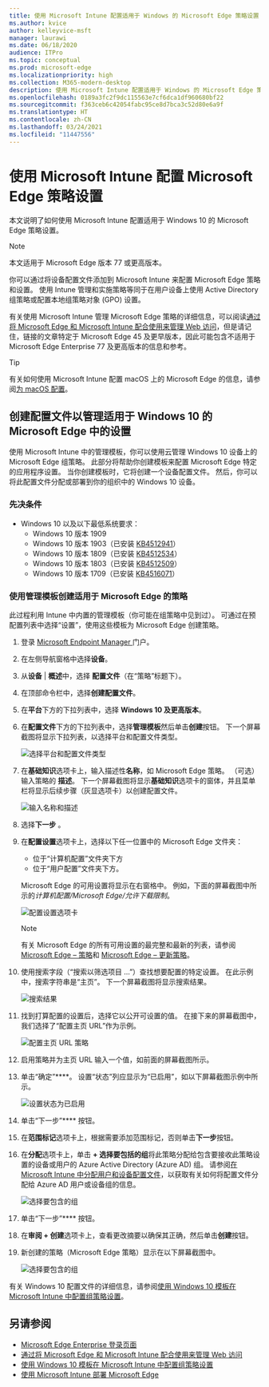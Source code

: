 ```yaml
---
title: 使用 Microsoft Intune 配置适用于 Windows 的 Microsoft Edge 策略设置
ms.author: kvice
author: kelleyvice-msft
manager: laurawi
ms.date: 06/18/2020
audience: ITPro
ms.topic: conceptual
ms.prod: microsoft-edge
ms.localizationpriority: high
ms.collection: M365-modern-desktop
description: 使用 Microsoft Intune 配置适用于 Windows 的 Microsoft Edge 策略设置。
ms.openlocfilehash: 0189a3fc2f9dc115563e7cf6dca1df960680bf22
ms.sourcegitcommit: f363ceb6c42054fabc95ce8d7bca3c52d80e6a9f
ms.translationtype: HT
ms.contentlocale: zh-CN
ms.lasthandoff: 03/24/2021
ms.locfileid: "11447556"
---
```

# <a name="configure-microsoft-edge-policy-settings-with-microsoft-intune"></a>使用 Microsoft Intune 配置 Microsoft Edge 策略设置

本文说明了如何使用 Microsoft Intune 配置适用于 Windows 10 的 Microsoft Edge 策略设置。

> [!NOTE]
> 本文适用于 Microsoft Edge 版本 77 或更高版本。

你可以通过将设备配置文件添加到 Microsoft Intune 来配置 Microsoft Edge 策略和设置。 使用 Intune 管理和实施策略等同于在用户设备上使用 Active Directory 组策略或配置本地组策略对象 (GPO) 设置。

有关使用 Microsoft Intune 管理 Microsoft Edge 策略的详细信息，可以阅读[通过将 Microsoft Edge 和 Microsoft Intune 配合使用来管理 Web 访问](/intune/manage-microsoft-edge)，但是请记住，链接的文章特定于 Microsoft Edge 45 及更早版本，因此可能包含不适用于 Microsoft Edge Enterprise 77 及更高版本的信息和参考。

> [!TIP]
> 有关如何使用 Microsoft Intune 配置 macOS 上的 Microsoft Edge 的信息，请参阅[为 macOS 配置](configure-microsoft-edge-on-mac.md)。

## <a name="create-a-profile-to-manage-settings-in-microsoft-edge-for-windows-10"></a>创建配置文件以管理适用于 Windows 10 的 Microsoft Edge 中的设置

使用 Microsoft Intune 中的管理模板，你可以使用云管理 Windows 10 设备上的 Microsoft Edge 组策略。 此部分将帮助你创建模板来配置 Microsoft Edge 特定的应用程序设置。 当你创建模板时，它将创建一个设备配置文件。 然后，你可以将此配置文件分配或部署到你的组织中的 Windows 10 设备。

### <a name="prerequisites"></a>先决条件

- Windows 10 以及以下最低系统要求：
  - Windows 10 版本 1909
  - Windows 10 版本 1903（已安装 [KB4512941](https://support.microsoft.com/kb/4512941)）
  - Windows 10 版本 1809（已安装 [KB4512534](https://support.microsoft.com/kb/4512534)）
  - Windows 10 版本 1803（已安装 [KB4512509](https://support.microsoft.com/kb/4512509)）
  - Windows 10 版本 1709（已安装 [KB4516071](https://support.microsoft.com/kb/4516071)）

### <a name="use-administrative-templates-to-create-a-policy-for-microsoft-edge"></a>使用管理模板创建适用于 Microsoft Edge 的策略

此过程利用 Intune 中内置的管理模板（你可能在组策略中见到过）。 可通过在预配置列表中选择“设置”，使用这些模板为 Microsoft Edge 创建策略。

1. 登录 [Microsoft Endpoint Manager ](https://endpoint.microsoft.com/)门户。
2. 在左侧导航窗格中选择**设备**。
3. 从**设备** | **概述**中，选择 **配置文件**（在“策略”标题下）。
4. 在顶部命令栏中，选择**创建配置文件**。
5. 在**平台**下方的下拉列表中，选择 **Windows 10 及更高版本**。
6. 在**配置文件**下方的下拉列表中，选择**管理模板**然后单击**创建**按钮。 下一个屏幕截图将显示下拉列表，以选择平台和配置文件类型。

    ![选择平台和配置文件类型](./media/configure-edge-with-intune/create-profile-platform.png)

7. 在**基础知识**选项卡上，输入描述性**名称**，如 Microsoft Edge 策略。 （可选）输入策略的 **描述**。
下一个屏幕截图将显示**基础知识**选项卡的窗体，并且菜单栏将显示后续步骤（灰显选项卡）以创建配置文件。

   ![输入名称和描述](./media/configure-edge-with-intune/create-profile-basics-tab.png)

8. 选择**下一步** 。
9. 在**配置设置**选项卡上，选择以下任一位置中的 Microsoft Edge 文件夹：

   - 位于“计算机配置”文件夹下方
   - 位于“用户配置”文件夹下方。

   Microsoft Edge 的可用设置将显示在右窗格中。 例如，下面的屏幕截图中所示的*计算机配置/Microsoft Edge/允许下载限制*。

   ![配置设置选项卡](./media/configure-edge-with-intune/create-profile-configuration-settings-tab.png)

   > [!NOTE]
   > 有关 Microsoft Edge 的所有可用设置的最完整和最新的列表，请参阅 [Microsoft Edge – 策略](./microsoft-edge-policies.md)和 [Microsoft Edge – 更新策略](./microsoft-edge-update-policies.md)。

10. 使用搜索字段（“搜索以筛选项目 ...”）查找想要配置的特定设置。 在此示例中，搜索字符串是“主页”。 下一个屏幕截图将显示搜索结果。

    ![搜索结果](./media/configure-edge-with-intune/create-profile-configuration-settings-tab-search.png)

11. 找到打算配置的设置后，选择它以公开可设置的值。 在接下来的屏幕截图中，我们选择了“配置主页 URL”作为示例。

    ![配置主页 URL 策略](./media/configure-edge-with-intune/create-profile-configuration-settings-tab-edit-pol.png)

12. 启用策略并为主页 URL 输入一个值，如前面的屏幕截图所示。

13. 单击“确定”****。 设置“状态”列应显示为“已启用”，如以下屏幕截图示例中所示。

    ![设置状态为已启用](./media/configure-edge-with-intune/create-profile-configuration-settings-tab-set-enabled.png)

14. 单击“下一步”**** 按钮。

15. 在**范围标记**选项卡上，根据需要添加范围标记，否则单击**下一步**按钮。

16. 在**分配**选项卡上，单击 **+ 选择要包括的组**将此策略分配给包含要接收此策略设置的设备或用户的 Azure Active Directory (Azure AD) 组。 请参阅[在 Microsoft Intune 中分配用户和设备配置文件](/intune/device-profile-assign)，以获取有关如何将配置文件分配给 Azure AD 用户或设备组的信息。

    ![选择要包含的组](./media/configure-edge-with-intune/create-profile-assignments-tab.png)

17. 单击“下一步”**** 按钮。

18. 在**审阅 + 创建**选项卡上，查看更改摘要以确保其正确，然后单击**创建**按钮。

19. 新创建的策略（Microsoft Edge 策略）显示在以下屏幕截图中。

    ![选择要包含的组](./media/configure-edge-with-intune/create-profile-new-policy-finished.png)

有关 Windows 10 配置文件的详细信息，请参阅[使用 Windows 10 模板在 Microsoft Intune 中配置组策略设置](/intune/administrative-templates-windows)。

## <a name="see-also"></a>另请参阅

- [Microsoft Edge Enterprise 登录页面](https://aka.ms/EdgeEnterprise)
- [通过将 Microsoft Edge 和 Microsoft Intune 配合使用来管理 Web 访问](/intune/manage-microsoft-edge)
- [使用 Windows 10 模板在 Microsoft Intune 中配置组策略设置](/intune/administrative-templates-windows)
- [使用 Microsoft Intune 部署 Microsoft Edge](/intune/apps/apps-windows-edge/?bc=https%3a%2f%2fdocs.microsoft.com%2fDeployEdge%2fbreadcrumb%2ftoc.json&toc=https%3a%2f%2fdocs.microsoft.com%2fDeployEdge%2ftoc.json)